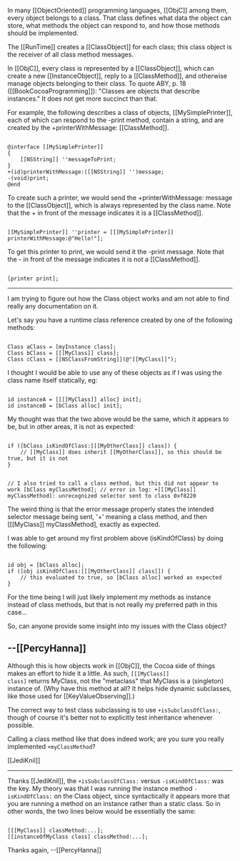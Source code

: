 

In many [[ObjectOriented]] programming languages, [[ObjC]] among them, every object belongs to a class. That class defines what data the object can store, what methods the object can respond to, and how those methods should be implemented.

The [[RunTime]] creates a [[ClassObject]] for each class; this class object is the receiver of all class method messages.

In [[ObjC]], every class is represented by a [[ClassObject]], which can create a new [[InstanceObject]], reply to a [[ClassMethod]], and otherwise manage objects belonging to their class. To quote ABY, p. 18 ([[BookCocoaProgramming]]): "Classes are objects that describe instances." It does not get more succinct than that.

For example, the following describes a class of objects, [[MySimplePrinter]], each of which can respond to the -print method, contain a string, and are created by the +printerWithMessage: [[ClassMethod]].

<code>
@interface [[MySimplePrinter]]
{
    [[NSString]] ''messageToPrint;
}
+(id)printerWithMessage:([[NSString]] '')message;
-(void)print;
@end
</code>

To create such a printer, we would send the +printerWithMessage: message to the [[ClassObject]], which is always represented by the class name. Note that the + in front of the message indicates it is a [[ClassMethod]].

<code>
[[MySimplePrinter]] ''printer = [[[MySimplePrinter]] printerWithMessage:@"Hello!"];
</code>

To get this printer to print, we would send it the -print message. Note that the - in front of the message indicates it is not a [[ClassMethod]].

<code>
[printer print];
</code>

----

I am trying to figure out how the Class object works and am not able to find really any documentation on it.

Let's say you have a runtime class reference created by one of the following methods:

<code>
Class aClass = [myInstance class];
Class bClass = [[[MyClass]] class];
Class cClass = [[NSClassFromString]](@"[[MyClass]]");
</code>

I thought I would be able to use any of these objects as if I was using the class name itself statically, eg:

<code>
id instanceA = [[[[MyClass]] alloc] init];
id instanceB = [bClass alloc] init];
</code>

My thought was that the two above would be the same, which it appears to be, but in other areas, it is not as expected:

<code>
if ([bClass isKindOfClass:[[[MyOtherClass]] class]) {
    // [[MyClass]] does inherit [[MyOtherClass]], so this should be true, but it is not
}

// I also tried to call a class method, but this did not appear to work
[bClass myClassMethod];
// error in log: +[[[MyClass]] myClassMethod]: unrecognized selector sent to class 0xf8220
</code>

The weird thing is that the error message properly states the intended selector message being sent, '+' meaning a class method, and then [[[MyClass]] myClassMethod], exactly as expected.

I was able to get around my first problem above (isKindOfClass) by doing the following:

<code>
id obj = [bClass alloc];
if ([obj isKindOfClass:[[[MyOtherClass]] class]]) {
    // this evaluated to true, so [bClass alloc] worked as expected
}
</code>

For the time being I will just likely implement my methods as instance instead of class methods, but that is not really my preferred path in this case...

So, can anyone provide some insight into my issues with the Class object?

--[[PercyHanna]]
----
Although this is how objects work in [[ObjC]], the Cocoa side of things makes an effort to hide it a little. As such, <code>[[[MyClass]] class]</code> returns M<nowiki/>yClass, not the "metaclass" that M<nowiki/>yClass is a (singleton) instance of. (Why have this method at all? It helps hide dynamic subclasses, like those used for [[KeyValueObserving]].)

The correct way to test class subclassing is to use <code>+isSubclassOfClass:</code>, though of course it's better not to explicitly test inheritance whenever possible.

Calling a class method like that does indeed work; are you sure you really implemented <code>+myClassMethod</code>?

[[JediKnil]]

----

Thanks [[JediKnil]], the <code>+isSubclassOfClass:</code> versus <code>-isKindOfClass:</code> was the key.  My theory was that I was running the instance method <code>-isKindOfClass:</code> on the Class object, since syntactically it appears more that you are running a method on an instance rather than a static class.  So in other words, the two lines below would be essentially the same:

<code>
[[[MyClass]] classMethod:...];
[[instanceOfMyClass class] classMethod:...];
</code>

Thanks again,
--[[PercyHanna]]